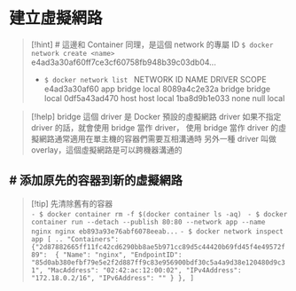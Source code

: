 # 建立虛擬網路


> [!hint]   # 這邊和 Container 同理，是這個 network 的專屬 ID
> 	`$ docker network create <name>` 
> 	e4ad3a30af60ff7ce3cf60758fb948b39c03db04... 
> 	 
> 	- `$ docker network list `
> 	NETWORK ID    NAME    DRIVER   SCOPE 
> 	e4ad3a30af60  app     bridge   local 
> 	8089a4c2e32a  bridge  bridge   local 
> 	0df5a43ad470  host    host     local 
> 	1ba8d9b1e033  none    null     local
> 	

> [!help] 
> bridge 這個 driver 是 Docker 預設的虛擬網路 driver
> 如果不指定 driver 的話，就會使用 bridge 當作 driver，
> 使用 bridge 當作 driver 的虛擬網路通常適用在單主機的容器們需要互相溝通時
> 另外一種 driver 叫做 overlay，這個虛擬網路是可以跨機器溝通的


## # 添加原先的容器到新的虛擬網路

>[!tip]    先清除舊有的容器  
>	 `- $ docker container rm -f $(docker container ls -aq) `
>	`- $ docker container run --detach --publish 80:80 --network app --name nginx nginx eb893a93e76abf6078eeab...`
>	`- $ docker network inspect app
>	[
>	..
>  "Containers": {"2d87882665ff11fc42cd6290bb8ae5b971cc89d5c44420b69fd45f4e49572f89": 
            {
                "Name": "nginx",
                "EndpointID": "85d0ab380efbf79e5e2f2d887ff9c83e956900bdf30c5a4a9d38e120480d9c31",
                "MacAddress": "02:42:ac:12:00:02",
                "IPv4Address": "172.18.0.2/16",
                "IPv6Address": ""
            }
  },
]
`







